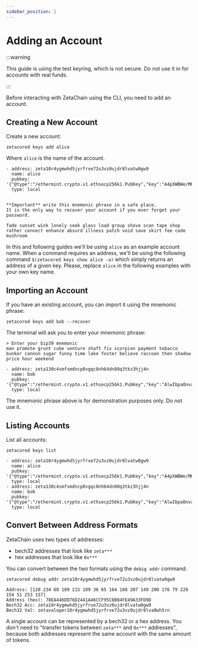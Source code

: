 ```yaml
---
sidebar_position: 2
---
```


# Adding an Account

:::warning

This guide is using the test keyring, which is not secure. Do not use it in for
accounts with real funds.

:::

Before interacting with ZetaChain using the CLI, you need to add an account.

## Creating a New Account

Create a new account:

```
zetacored keys add alice
```

Where `alice` is the name of the account.

```
- address: zeta10r4ygmwhd5jyrfrve72u3vz0ujdr8lvatw0gw9
  name: alice
  pubkey: '{"@type":"/ethermint.crypto.v1.ethsecp256k1.PubKey","key":"A4pXWBWe/MK8gRhBCuOgeVZu33IaMX08TYTznbHiUg5R"}'
  type: local


**Important** write this mnemonic phrase in a safe place.
It is the only way to recover your account if you ever forget your password.

fade sunset wink lonely seek glass load group shove scan tape shop rather connect enhance absurd illness patch void save skirt fee code mushroom
```

In this and following guides we'll be using `alice` as an example account name.
When a command requires an address, we'll be using the following command
`$(zetacored keys show alice -a)` which simply returns an address of a given
key. Please, replace `alice` in the following examples with your own key name.

## Importing an Account

If you have an existing account, you can import it using the mnemonic phrase:

```
zetacored keys add bob --recover
```

The terminal will ask you to enter your mnemonic phrase:

```
> Enter your bip39 mnemonic
man promote grunt cube venture shaft fix scorpion payment tobacco bunker cannon sugar funny time lake foster believe raccoon then shadow price hour weekend

- address: zeta130c4smfsmdncp0vgqc8nh64dn80q3tkz3hjj4n
  name: bob
  pubkey: '{"@type":"/ethermint.crypto.v1.ethsecp256k1.PubKey","key":"AlwIbpaOnvauaiRXTGZgyzRBqexCUUvwzACG+j4KzceW"}'
  type: local
```

The mnemonic phrase above is for demonstration purposes only. Do not use it.

## Listing Accounts

List all accounts:

```
zetacored keys list
```

```
- address: zeta10r4ygmwhd5jyrfrve72u3vz0ujdr8lvatw0gw9
  name: alice
  pubkey: '{"@type":"/ethermint.crypto.v1.ethsecp256k1.PubKey","key":"A4pXWBWe/MK8gRhBCuOgeVZu33IaMX08TYTznbHiUg5R"}'
  type: local
- address: zeta130c4smfsmdncp0vgqc8nh64dn80q3tkz3hjj4n
  name: bob
  pubkey: '{"@type":"/ethermint.crypto.v1.ethsecp256k1.PubKey","key":"AlwIbpaOnvauaiRXTGZgyzRBqexCUUvwzACG+j4KzceW"}'
  type: local
```

## Convert Between Address Formats

ZetaChain uses two types of addresses:

- bech32 addresses that look like `zeta***`
- hex addresses that look like `0x***`

You can convert between the two formats using the `debig addr` command:

```
zetacored debug addr zeta10r4ygmwhd5jyrfrve72u3vz0ujdr8lvatw0gw9
```

```
Address: [120 234 68 109 215 109 36 65 164 108 207 149 200 176 79 228 154 51 253 157]
Address (hex): 78EA446DD76D2441A46CCF95C8B04FE49A33FD9D
Bech32 Acc: zeta10r4ygmwhd5jyrfrve72u3vz0ujdr8lvatw0gw9
Bech32 Val: zetavaloper10r4ygmwhd5jyrfrve72u3vz0ujdr8lva0wh5rn
```

A single account can be represented by a bech32 or a hex address. You don't need
to "transfer tokens between `zeta***` and `0x***` addresses", because both
addresses represent the same account with the same amount of tokens.
